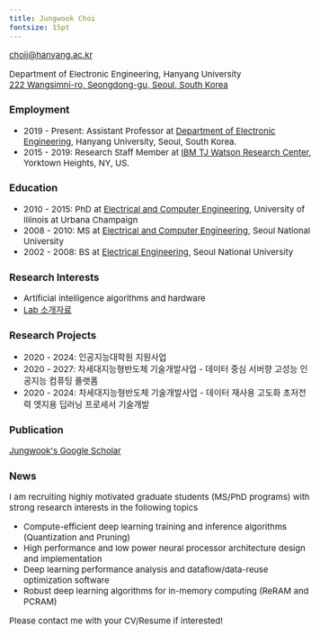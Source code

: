 ```yaml
---
title: Jungwook Choi
fontsize: 15pt
---
```


<style type="text/css">

body, td {
   font-size: 15px;
}
pre {
  font-size: 15px
}
</style>

choij@hanyang.ac.kr
<!-- jungwook.m.choi@gmail.com   -->
<!-- img src="email.png" width="200" /-->  

<!-- Department of Electronic Engineering, Hanyang University -->
Department of Electronic Engineering, Hanyang University  
[222 Wangsimni-ro, Seongdong-gu, Seoul, South Korea](http://engr.hanyang.ac.kr/eng/about/visit.php)  
    

### Employment

* 2019 - Present: Assistant Professor at [Department of Electronic Engineering](http://electronic.hanyang.ac.kr/en/index.php), Hanyang University, Seoul, South Korea.
* 2015 - 2019: Research Staff Member at [IBM TJ Watson Research Center](http://www.research.ibm.com/labs/watson/index.shtml), Yorktown Heights, NY, US.


### Education

* 2010 - 2015: PhD at [Electrical and Computer Engineering](https://ece.illinois.edu), University of Illinois at Urbana Champaign  
* 2008 - 2010: MS at [Electrical and Computer Engineering](http://ee.snu.ac.kr/en), Seoul National University
* 2002 - 2008: BS at [Electrical Engineering](http://ee.snu.ac.kr/en), Seoul National University


### Research Interests

* Artificial intelligence algorithms and hardware
* [Lab 소개자료](https://github.com/jchoi-hyu/jchoi-hyu.github.io/raw/master/AIHA-%EC%97%B0%EA%B5%AC%EB%82%B4%EC%9A%A9%EC%86%8C%EA%B0%9C%2020200421.pdf)
    
  
### Research Projects

* 2020 - 2024: 인공지능대학원 지원사업
* 2020 - 2027: 차세대지능형반도체 기술개발사업 - 데이터 중심 서버향 고성능 인공지능 컴퓨팅 플랫폼
* 2020 - 2024: 차세대지능형반도체 기술개발사업 - 데이터 재사용 고도화 초저전력 엣지용 딥러닝 프로세서 기술개발  


### Publication
[Jungwook's Google Scholar](https://scholar.google.com/citations?hl=en&user=YPT98zwAAAAJ&view_op=list_works&sortby=pubdate)  
   

### News
I am recruiting highly motivated graduate students (MS/PhD programs) with strong research interests in the following topics

* Compute-efficient deep learning training and inference algorithms (Quantization and Pruning)
* High performance and low power neural processor architecture design and implementation
* Deep learning performance analysis and dataflow/data-reuse optimization software
* Robust deep learning algorithms for in-memory computing (ReRAM and PCRAM)

Please contact me with your CV/Resume if interested!
